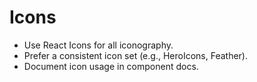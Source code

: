 # Icons

- Use React Icons for all iconography.
- Prefer a consistent icon set (e.g., HeroIcons, Feather).
- Document icon usage in component docs.
